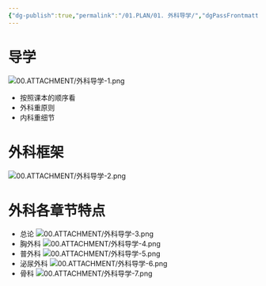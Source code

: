 ```yaml
---
{"dg-publish":true,"permalink":"/01.PLAN/01. 外科导学/","dgPassFrontmatter":true}
---
```


# 导学
![00.ATTACHMENT/外科导学-1.png](/img/user/00.ATTACHMENT/%E5%A4%96%E7%A7%91%E5%AF%BC%E5%AD%A6-1.png)
+ 按照课本的顺序看
+ 外科重原则
+ 内科重细节

# 外科框架
![00.ATTACHMENT/外科导学-2.png](/img/user/00.ATTACHMENT/%E5%A4%96%E7%A7%91%E5%AF%BC%E5%AD%A6-2.png)

# 外科各章节特点
+ 总论
![00.ATTACHMENT/外科导学-3.png](/img/user/00.ATTACHMENT/%E5%A4%96%E7%A7%91%E5%AF%BC%E5%AD%A6-3.png)
+ 胸外科
![00.ATTACHMENT/外科导学-4.png](/img/user/00.ATTACHMENT/%E5%A4%96%E7%A7%91%E5%AF%BC%E5%AD%A6-4.png)
+ 普外科
![00.ATTACHMENT/外科导学-5.png](/img/user/00.ATTACHMENT/%E5%A4%96%E7%A7%91%E5%AF%BC%E5%AD%A6-5.png)
+ 泌尿外科
![00.ATTACHMENT/外科导学-6.png](/img/user/00.ATTACHMENT/%E5%A4%96%E7%A7%91%E5%AF%BC%E5%AD%A6-6.png)
+ 骨科
![00.ATTACHMENT/外科导学-7.png](/img/user/00.ATTACHMENT/%E5%A4%96%E7%A7%91%E5%AF%BC%E5%AD%A6-7.png)
